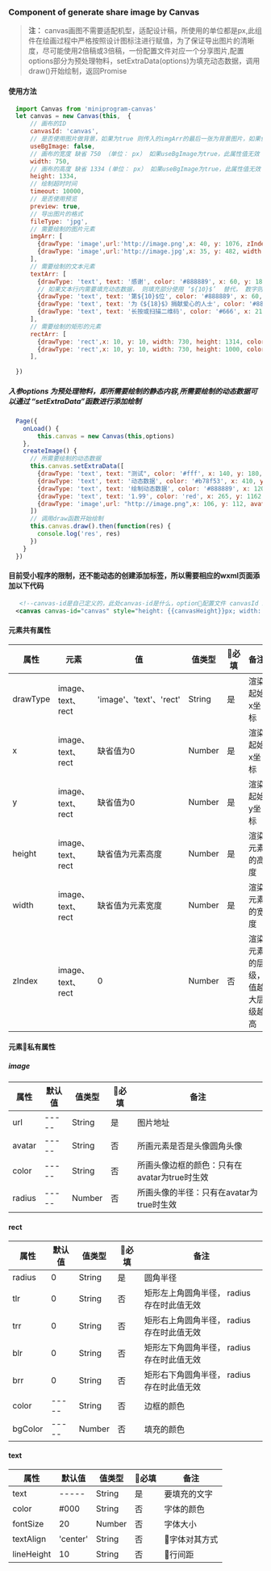 ### Component of generate share image by Canvas


> **注：** canvas画图不需要适配机型，适配设计稿，所使用的单位都是px,此组件在绘画过程中严格按照设计图标注进行赋值，为了保证导出图片的清晰度，尽可能使用2倍稿或3倍稿，一份配置文件对应一个分享图片,配置options部分为预处理物料，setExtraData(options)为填充动态数据，调用draw()开始绘制，返回Promise

#### 使用方法
```javascript
  import Canvas from 'miniprogram-canvas'
  let canvas = new Canvas(this,  {
      // 画布的ID
      canvasId: 'canvas',
      // 是否使用图片做背景，如果为true 则传入的imgArr的最后一张为背景图片，如果使用图片做北京，则canvas的宽高为图片的宽高
      useBgImage: false,
      // 画布的宽度 缺省 750 （单位： px） 如果useBgImage为true，此属性值无效
      width: 750,
      // 画布的高度 缺省 1334 (单位： px） 如果useBgImage为true，此属性值无效
      height: 1334,
      // 绘制超时时间
      timeout: 10000,
      // 是否使用预览
      preview: true,
      // 导出图片的格式
      fileType: 'jpg',
      // 需要绘制的图片元素
      imgArr: [
        {drawType: 'image',url:'http://image.png',x: 40, y: 1076, zIndex: 31, height: 150, width:150},
        {drawType: 'image',url:'http://image.jpg',x: 35, y: 482, width: 680, height: 451, zIndex: 31},
      ],
      // 需要绘制的文本元素
      textArr: [
        {drawType: 'text', text: '感谢', color: '#888889', x: 60, y: 180, zIndex: 33, fontSize: 28,textAlign: 'left'},
        // 如果文本行内需要填充动态数据， 则填充部分使用 ‘${10}$’  替代， 数字则为需要填充的文字个数， 长度可能不是很准确，根据应用场景定义
        {drawType: 'text', text: '第${10}$位', color: '#888889', x: 60, y: 240, zIndex: 33, fontSize: 28,textAlign: 'left'},
        {drawType: 'text', text: '为《${18}$》捐献爱心的人士', color: '#888889', x: 60, y: 290, zIndex: 33, fontSize: 28,textAlign: 'left'},
        {drawType: 'text', text: '长按或扫描二维码', color: '#666', x: 210, y: 1100, zIndex: 34, fontSize: 30, textAlign: 'left'},
      ],
      // 需要绘制的矩形的元素
      rectArr: [
        {drawType: 'rect',x: 10, y: 10, width: 730, height: 1314, color: '#303135', bgColor: '#FFF',  zIndex: 0, radius: 20},
        {drawType: 'rect',x: 10, y: 10, width: 730, height: 1000, color: '#303135', bgColor: '#303135',  zIndex: 1, trr: 20, trr: 20},
      ],
      
  })
```
##### 入参options 为预处理物料，即所需要绘制的静态内容,所需要绘制的动态数据可以通过 “setExtraData”函数进行添加绘制

```javascript
  Page({
    onLoad() {
        this.canvas = new Canvas(this,options)
    },
    createImage() {
      // 所需要绘制的动态数据
      this.canvas.setExtraData([
        {drawType: 'text', text: "测试", color: '#fff', x: 140, y: 180, zIndex: 33, fontSize: 28,textAlign: 'left'},
        {drawType: 'text', text: '动态数据', color: '#b78f53', x: 410, y: 240, zIndex: 33, fontSize: 28,textAlign: 'left'},
        {drawType: 'text', text: '绘制动态数据', color: '#888889', x: 120, y: 290, zIndex: 33, fontSize: 28,textAlign: 'left'},
        {drawType: 'text', text: '1.99', color: 'red', x: 265, y: 1162, zIndex: 34, fontSize: 26, textAlign: 'left'},
        {drawType: 'image',url: "http://image.png",x: 106, y: 112, avatar: true, radius: 50,zIndex: 31},
      ])
      // 调用draw函数开始绘制
      this.canvas.draw().then(function(res) {
        console.log('res', res)
      })
    }
  })
```
#### 目前受小程序的限制，还不能动态的创建添加标签，所以需要相应的wxml页面添加以下代码
```xml
   <!--canvas-id是自己定义的，此处canvas-id是什么，option配置文件 canvasId 就是什么-->
  <canvas canvas-id="canvas" style="height: {{canvasHeight}}px; width: {{canvasWidth}}px;position: absolute;left: -100000px"></canvas>
```
#### 元素共有属性
属性 | 元素 | 值 | 值类型 | 必填 | 备注
----|------|-------|-------|---------|----
drawType   |image、text、rect|'image'、'text'、'rect'|String|是|渲染起始x坐标
x   |image、text、rect|缺省值为0|Number|是|渲染起始x坐标
y   |image、text、rect|缺省值为0|Number|是|渲染起始y坐标
height  |image、text、rect|缺省值为元素高度|Number|是|渲染元素的高度
width   |image、text、rect|缺省值为元素宽度|Number|是|渲染元素的宽度
zIndex  |image、text、rect|0|Number|否|渲染元素的层级，值越大层级越高


#### 元素私有属性

##### image

属性 | 默认值 | 值类型 | 必填 | 备注
----|-------|-------|---------|----
url   |-----|String|是|图片地址
avatar|-----|String|否|所画元素是否是头像圆角头像
color|-----|String|否|所画头像边框的颜色：只有在avatar为true时生效
radius|-----|Number|否|所画头像的半径：只有在avatar为true时生效

#### rect

属性 | 默认值 | 值类型 | 必填 | 备注
----|-------|-------|---------|----
radius|0|String|是|圆角半径
tlr|0|String|否|矩形左上角圆角半径， radius存在时此值无效
trr|0|String|否|矩形右上角圆角半径， radius存在时此值无效
blr|0|String|否|矩形左下角圆角半径， radius存在时此值无效
brr|0|String|否|矩形右下角圆角半径， radius存在时此值无效
color|-----|String|否|边框的颜色
bgColor|-----|Number|否|填充的颜色


#### text

属性 | 默认值 | 值类型 | 必填 | 备注
----|-------|-------|---------|----
text|-----|String|是|要填充的文字
color|#000|String|否|字体的颜色
fontSize|20|Number|否|字体大小
textAlign|'center'|String|否|字体对其方式
lineHeight| 10 |String|否|行间距